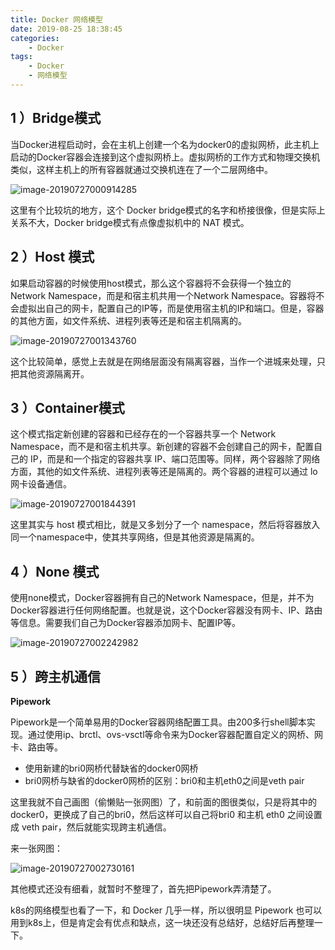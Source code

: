 ```yaml
---
title: Docker 网络模型
date: 2019-08-25 18:38:45
categories: 
    - Docker
tags: 
    - Docker
    - 网络模型
---
```


## 1 ）Bridge模式

当Docker进程启动时，会在主机上创建一个名为docker0的虚拟网桥，此主机上启动的Docker容器会连接到这个虚拟网桥上。虚拟网桥的工作方式和物理交换机类似，这样主机上的所有容器就通过交换机连在了一个二层网络中。

![image-20190727000914285](http://ww4.sinaimg.cn/large/006tNc79ly1g5doxm1yd1j30m80hywfm.jpg)

这里有个比较坑的地方，这个 Docker bridge模式的名字和桥接很像，但是实际上关系不大，Docker bridge模式有点像虚拟机中的 NAT 模式。

## 2 ）Host 模式

如果启动容器的时候使用host模式，那么这个容器将不会获得一个独立的Network Namespace，而是和宿主机共用一个Network Namespace。容器将不会虚拟出自己的网卡，配置自己的IP等，而是使用宿主机的IP和端口。但是，容器的其他方面，如文件系统、进程列表等还是和宿主机隔离的。

![image-20190727001343760](http://ww4.sinaimg.cn/large/006tNc79ly1g5dp2a5jaoj30m60het9i.jpg)

这个比较简单，感觉上去就是在网络层面没有隔离容器，当作一个进城来处理，只把其他资源隔离开。

## 3 ）Container模式

这个模式指定新创建的容器和已经存在的一个容器共享一个 Network Namespace，而不是和宿主机共享。新创建的容器不会创建自己的网卡，配置自己的 IP，而是和一个指定的容器共享 IP、端口范围等。同样，两个容器除了网络方面，其他的如文件系统、进程列表等还是隔离的。两个容器的进程可以通过 lo 网卡设备通信。

![image-20190727001844391](http://ww4.sinaimg.cn/large/006tNc79ly1g5dp7hvmelj30lm0i23zp.jpg)

这里其实与 host 模式相比，就是又多划分了一个 namespace，然后将容器放入同一个namespace中，使其共享网络，但是其他资源是隔离的。

## 4 ）None 模式

使用none模式，Docker容器拥有自己的Network Namespace，但是，并不为Docker容器进行任何网络配置。也就是说，这个Docker容器没有网卡、IP、路由等信息。需要我们自己为Docker容器添加网卡、配置IP等。

![image-20190727002242982](http://ww4.sinaimg.cn/large/006tNc79ly1g5dpbnpl3uj30lu0i6q3j.jpg)

## 5 ）跨主机通信

**Pipework**

Pipework是一个简单易用的Docker容器网络配置工具。由200多行shell脚本实现。通过使用ip、brctl、ovs-vsctl等命令来为Docker容器配置自定义的网桥、网卡、路由等。

- 使用新建的bri0网桥代替缺省的docker0网桥
- bri0网桥与缺省的docker0网桥的区别：bri0和主机eth0之间是veth pair

这里我就不自己画图（偷懒贴一张网图）了，和前面的图很类似，只是将其中的docker0，更换成了自己的bri0，然后这样可以自己将bri0 和主机 eth0 之间设置成 veth pair，然后就能实现跨主机通信。

来一张网图：

![image-20190727002730161](http://ww1.sinaimg.cn/large/006tNc79ly1g5dpgn3n5zj30zo0u0kba.jpg)

其他模式还没有细看，就暂时不整理了，首先把Pipework弄清楚了。

k8s的网络模型也看了一下，和 Docker 几乎一样，所以很明显 Pipework 也可以用到k8s上，但是肯定会有优点和缺点，这一块还没有总结好，总结好后再整理一下。